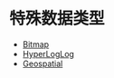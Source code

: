 # 特殊数据类型


- [Bitmap](./Bitmap.md)
- [HyperLogLog](./HyperLogLog.md)
- [Geospatial](./Geospatial.md)
